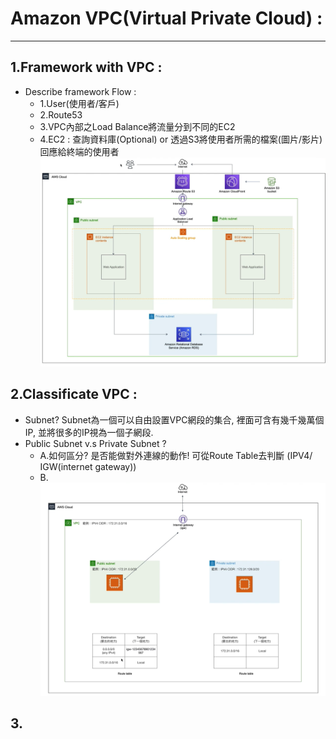 # Amazon VPC(Virtual Private Cloud) : 
<hr/>

## 1.Framework with VPC : 

- Describe framework Flow : <BR>
    - 1.User(使用者/客戶) <BR>
    - 2.Route53 <BR>
    - 3.VPC內部之Load Balance將流量分到不同的EC2 <BR>
    - 4.EC2 : 查詢資料庫(Optional) or 透過S3將使用者所需的檔案(圖片/影片)回應給終端的使用者 <BR>
![image](../data/img/VPC/framework_with_VPC.png)

  
## 2.Classificate VPC : 
- Subnet?  Subnet為一個可以自由設置VPC網段的集合, 裡面可含有幾千幾萬個IP, 並將很多的IP視為一個子網段.
- Public Subnet v.s Private Subnet ?
    - A.如何區分? 是否能做對外連線的動作!
        可從Route Table去判斷 (IPV4/ IGW(internet gateway))
    - B.
![image](../data/img/VPC/VPC_PublicAndPrivate_Subnet.png)


## 3.